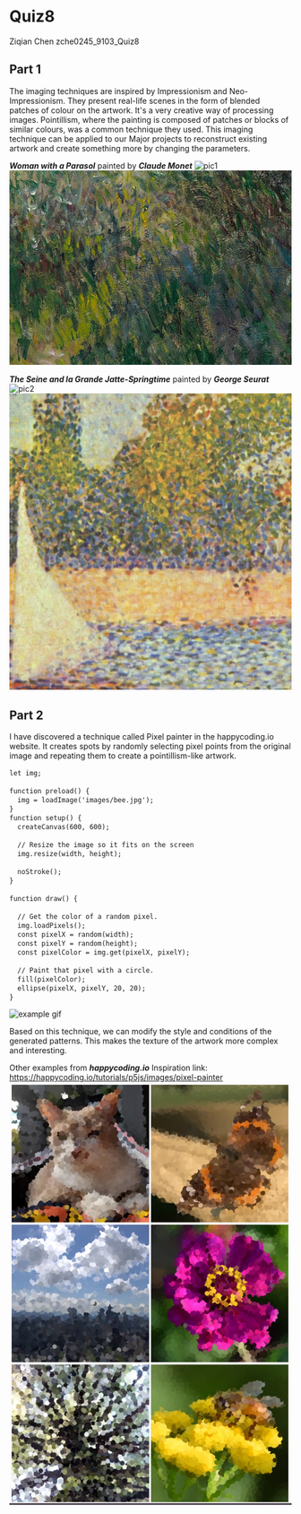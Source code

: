 # Quiz8
Ziqian Chen zche0245_9103_Quiz8
## **Part 1**
The imaging techniques are inspired by Impressionism and Neo-Impressionism. They present real-life scenes in the form of blended patches of colour on the artwork. It's a very creative way of processing images. Pointillism, where the painting is composed of patches or blocks of similar colours, was a common technique they used.
This imaging technique can be applied to our Major projects to reconstruct existing artwork and create something more by changing the parameters.

***Woman with a Parasol*** painted by ***Claude Monet***
![pic1](readmeImages/pic1.jpg)
![pic1Detail](readmeImages/pic1Detail.png)

***The Seine and la Grande Jatte-Springtime*** painted by ***George Seurat***
![pic2](readmeImages/pic2.jpg)
![pic2Detail](readmeImages/pic2Detail.png)


## **Part 2**
I have discovered a technique called Pixel painter in the happycoding.io website. It creates spots by randomly selecting pixel points from the original image and repeating them to create a pointillism-like artwork.
```
let img;

function preload() {
  img = loadImage('images/bee.jpg');
}
function setup() {
  createCanvas(600, 600);

  // Resize the image so it fits on the screen
  img.resize(width, height);

  noStroke();
}

function draw() {

  // Get the color of a random pixel.
  img.loadPixels();
  const pixelX = random(width);
  const pixelY = random(height);
  const pixelColor = img.get(pixelX, pixelY);

  // Paint that pixel with a circle.
  fill(pixelColor);
  ellipse(pixelX, pixelY, 20, 20);
}
```
![example gif](https://happycoding.io/tutorials/p5js/images/images/pixel-painter-8.gif)

Based on this technique, we can modify the style and conditions of the generated patterns. This makes the texture of the artwork more complex and interesting.

Other examples from ***happycoding.io***
Inspiration link: https://happycoding.io/tutorials/p5js/images/pixel-painter
![Other examples](readmeImages/examples.png)